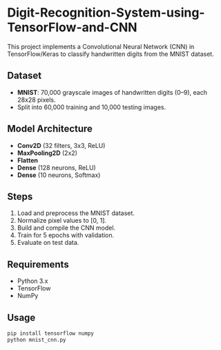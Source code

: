 # Digit-Recognition-System-using-TensorFlow-and-CNN

This project implements a Convolutional Neural Network (CNN) in TensorFlow/Keras to classify handwritten digits from the MNIST dataset.

## Dataset
- **MNIST**: 70,000 grayscale images of handwritten digits (0–9), each 28x28 pixels.
- Split into 60,000 training and 10,000 testing images.

## Model Architecture
- **Conv2D** (32 filters, 3x3, ReLU)
- **MaxPooling2D** (2x2)
- **Flatten**
- **Dense** (128 neurons, ReLU)
- **Dense** (10 neurons, Softmax)

## Steps
1. Load and preprocess the MNIST dataset.
2. Normalize pixel values to [0, 1].
3. Build and compile the CNN model.
4. Train for 5 epochs with validation.
5. Evaluate on test data.

## Requirements
- Python 3.x
- TensorFlow
- NumPy

## Usage
```bash
pip install tensorflow numpy
python mnist_cnn.py
